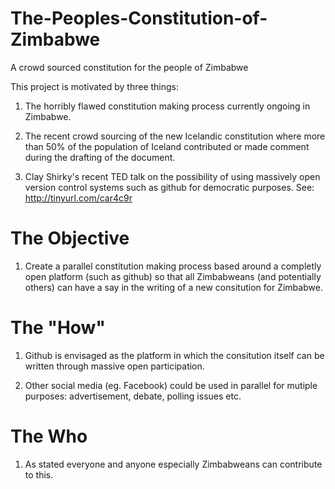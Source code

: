 The-Peoples-Constitution-of-Zimbabwe
====================================

A crowd sourced constitution for the people of Zimbabwe

This project is motivated by three things:

1. The horribly flawed constitution making process currently ongoing in Zimbabwe.

2. The recent crowd sourcing of the new Icelandic constitution where more than 50% of the population of Iceland contributed or made comment during the drafting of the document.

3. Clay Shirky's recent TED talk on the possibility of using massively open version control systems such as github for democratic purposes. See: http://tinyurl.com/car4c9r

The Objective
=============

1. Create a parallel constitution making process based around a completly open platform (such as github) so that all Zimbabweans (and potentially others) can have a say in the writing of a new consitution for Zimbabwe.

The "How"
=========

1. Github is envisaged as the platform in which the consitution itself can be written through massive open participation. 

2. Other social media (eg. Facebook) could be used in parallel for mutiple purposes: advertisement, debate, polling issues etc.

The Who
=======

1. As stated everyone and anyone especially Zimbabweans can contribute to this.
